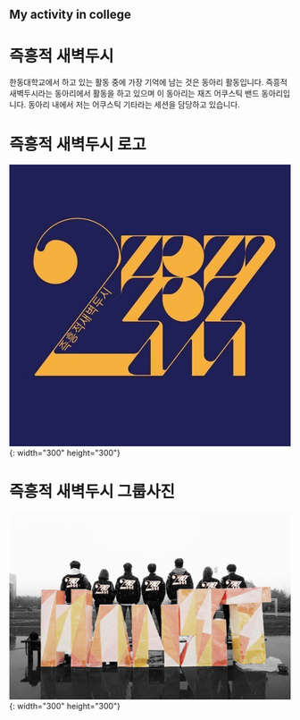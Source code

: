 My activity in college
---
# 즉흥적 새벽두시

한동대학교에서 하고 있는 활동 중에 가장 기억에 남는 것은 동아리 활동입니다. 즉흥적 새벽두시라는 동아리에서 활동을 하고 있으며 이 동아리는 재즈 어쿠스틱 밴드 동아리입니다.
 동아리 내에서 저는 어쿠스틱 기타라는 세션을 담당하고 있습니다.
 
# 즉흥적 새벽두시 로고
![title](/img/12239525_1063675363673426_3165635161984162942_n.png){: width="300" height="300"}

# 즉흥적 새벽두시 그룹사진
![title](/img/12711100_1118212154886413_1571997058417489906_o.png){: width="300" height="300"}
